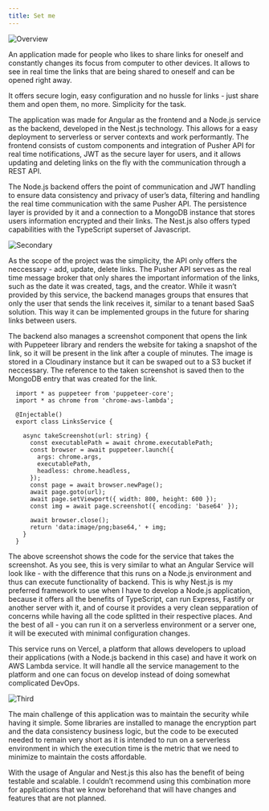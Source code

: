 ```yaml
---
title: Set me
---
```


![Overview](/link-reminder/1.jpg)

An application made for people who likes to share links for oneself and constantly changes its focus from computer to other devices. It allows to see in real time the links that are being shared to oneself and can be opened right away.
						
It offers secure login, easy configuration and no hussle for links - just share them and open them, no more. Simplicity for the task.
						
The application was made for Angular as the frontend and a Node.js service as the backend, developed in the Nest.js technology. This allows for a easy deployment to serverless or server contexts and work performantly. The frontend consists of custom components and integration of Pusher API for real time notifications, JWT as the secure layer for users, and it allows updating and deleting links on the fly with the communication through a REST API.
						
The Node.js backend offers the point of communication and JWT handling to ensure data consistency and privacy of user’s data, filtering and handling the real time communication with the same Pusher API. The persistence layer is provided by it and a connection to a MongoDB instance that stores users information encrypted and their links. The Nest.js also offers typed capabilities with the TypeScript superset of Javascript.

![Secondary](/link-reminder/2.jpg)

As the scope of the project was the simplicity, the API only offers the neccessary - add, update, delete links. The Pusher API serves as the real time message broker that only shares the important information of the links, such as the date it was created, tags, and the creator. While it wasn’t provided by this service, the backend manages groups that ensures that only the user that sends the link receives it, similar to a tenant based SaaS solution. This way it can be implemented groups in the future for sharing links between users.
							
The backend also manages a screenshot component that opens the link with Puppeteer library and renders the website for taking a snapshot of the link, so it will be present in the link after a couple of minutes. The image is stored in a Cloudinary instance but it can be swaped out to a S3 bucket if neccessary. The reference to the taken screenshot is saved then to the MongoDB entry that was created for the link.

```
  import * as puppeteer from 'puppeteer-core';
  import * as chrome from 'chrome-aws-lambda';

  @Injectable()
  export class LinksService {

    async takeScreenshot(url: string) {
      const executablePath = await chrome.executablePath;
      const browser = await puppeteer.launch({
        args: chrome.args,
        executablePath,
        headless: chrome.headless,
      });
      const page = await browser.newPage();
      await page.goto(url);
      await page.setViewport({ width: 800, height: 600 });
      const img = await page.screenshot({ encoding: 'base64' });

      await browser.close();
      return 'data:image/png;base64,' + img;
    }
  }
```

The above screenshot shows the code for the service that takes the screenshot. As you see, this is very similar to what an Angular Service will look like - with the difference that this runs on a Node.js environment and thus can execute functionality of backend. This is why Nest.js is my preferred framework to use when I have to develop a Node.js application, because it offers all the benefits of TypeScript, can run Express, Fastify or another server with it, and of course it provides a very clean sepparation of concerns while having all the code splitted in their respective places. And the best of all - you can run it on a serverless environment or a server one, it will be executed with minimal configuration changes.
							
This service runs on Vercel, a platform that allows developers to upload their applications (with a Node.js backend in this case) and have it work on AWS Lambda service. It will handle all the service management to the platform and one can focus on develop instead of doing somewhat complicated DevOps.

![Third](/link-reminder/3.jpg)
							
The main challenge of this application was to maintain the security while having it simple. Some libraries are installed to manage the encryption part and the data consistency business logic, but the code to be executed needed to remain very short as it is intended to run on a serverless environment in which the execution time is the metric that we need to minimize to maintain the costs affordable.
							
With the usage of Angular and Nest.js this also has the benefit of being testable and scalable. I couldn’t recommend using this combination more for applications that we know beforehand that will have changes and features that are not planned.